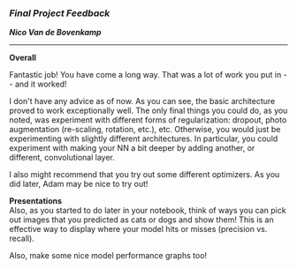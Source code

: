 ### ***Final Project Feedback***

***Nico Van de Bovenkamp***

***

**Overall**  

Fantastic job! You have come a long way. That was a lot of work you put in -- and it worked!

I don't have any advice as of now. As you can see, the basic architecture proved to work exceptionally well. The only final things you could do, as you noted, was experiment with different forms of regularization: dropout, photo augmentation (re-scaling, rotation, etc.), etc. Otherwise, you would just be experimenting with slightly different architectures. In particular, you could experiment with making your NN a bit deeper by adding another, or different, convolutional layer.

I also might recommend that you try out some different optimizers. As you did later, Adam may be nice to try out!

**Presentations**  
Also, as you started to do later in your notebook, think of ways you can pick out images that you predicted as cats or dogs and show them! This is an effective way to display where your model hits or misses (precision vs. recall).

Also, make some nice model performance graphs too! 
